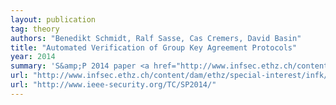```yaml
---
layout: publication
tag: theory
authors: "Benedikt Schmidt, Ralf Sasse, Cas Cremers, David Basin"
title: "Automated Verification of Group Key Agreement Protocols"
year: 2014
summary: 'S&amp;P 2014 paper <a href="http://www.infsec.ethz.ch/content/dam/ethz/special-interest/infk/inst-infsec/information-security-group-dam/research/software/tamarin_group_sp.pdf" target="_blank">[PDF]</a>: the paper presented at <a href="http://www.ieee-security.org/TC/SP2014/" target="_blank">S&amp;P</a>, about group protocols and bilinear pairing extensions: "Automated Verification of Group Key Agreement Protocols", by Benedikt Schmidt, Ralf Sasse, Cas Cremers, David Basin.'
url: "http://www.infsec.ethz.ch/content/dam/ethz/special-interest/infk/inst-infsec/information-security-group-dam/research/software/tamarin_group_sp.pdf"
url: "http://www.ieee-security.org/TC/SP2014/"
---
```


